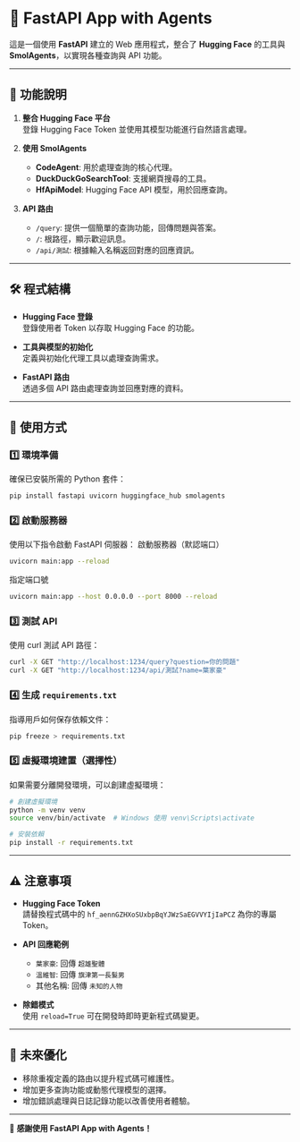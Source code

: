 # 🌟 FastAPI App with Agents

這是一個使用 **FastAPI** 建立的 Web 應用程式，整合了 **Hugging Face** 的工具與 **SmolAgents**，以實現各種查詢與 API 功能。

---

## 🚀 功能說明

1. **整合 Hugging Face 平台**  
   登錄 Hugging Face Token 並使用其模型功能進行自然語言處理。

2. **使用 SmolAgents**

   - **CodeAgent**: 用於處理查詢的核心代理。
   - **DuckDuckGoSearchTool**: 支援網頁搜尋的工具。
   - **HfApiModel**: Hugging Face API 模型，用於回應查詢。

3. **API 路由**

   - `/query`: 提供一個簡單的查詢功能，回傳問題與答案。
   - `/`: 根路徑，顯示歡迎訊息。
   - `/api/測試`: 根據輸入名稱返回對應的回應資訊。

---

## 🛠️ 程式結構

- **Hugging Face 登錄**  
  登錄使用者 Token 以存取 Hugging Face 的功能。

- **工具與模型的初始化**  
  定義與初始化代理工具以處理查詢需求。

- **FastAPI 路由**  
  透過多個 API 路由處理查詢並回應對應的資料。

---

## 📘 使用方式

### 1️⃣ 環境準備
確保已安裝所需的 Python 套件：
```bash
pip install fastapi uvicorn huggingface_hub smolagents
```

### 2️⃣ 啟動服務器
使用以下指令啟動 FastAPI 伺服器：
啟動服務器（默認端口）
```bash
uvicorn main:app --reload
```

指定端口號
```bash
uvicorn main:app --host 0.0.0.0 --port 8000 --reload
```

### 3️⃣ 測試 API
使用 curl 測試 API 路徑：
```bash
curl -X GET "http://localhost:1234/query?question=你的問題"
curl -X GET "http://localhost:1234/api/測試?name=葉家豪"
```

### 4️⃣ 生成 `requirements.txt`
指導用戶如何保存依賴文件：
```bash
pip freeze > requirements.txt
```

### 5️⃣ 虛擬環境建置（選擇性）
如果需要分離開發環境，可以創建虛擬環境：
```bash
# 創建虛擬環境
python -m venv venv
source venv/bin/activate  # Windows 使用 venv\Scripts\activate

# 安裝依賴
pip install -r requirements.txt
```

---

## ⚠️ 注意事項

- **Hugging Face Token**  
  請替換程式碼中的 `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` 為你的專屬 Token。

- **API 回應範例**  
  - `葉家豪`: 回傳 `超雄聖體`
  - `溫維智`: 回傳 `旗津第一長髮男`
  - 其他名稱: 回傳 `未知的人物`

- **除錯模式**  
  使用 `reload=True` 可在開發時即時更新程式碼變更。

---

## 🌈 未來優化

- 移除重複定義的路由以提升程式碼可維護性。
- 增加更多查詢功能或動態代理模型的選擇。
- 增加錯誤處理與日誌記錄功能以改善使用者體驗。

---

🎉 **感謝使用 FastAPI App with Agents！**